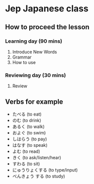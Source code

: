 # Jep Japanese class

## How to proceed the lesson 
### Learning day (90 mins)
1. Introduce New Words
2. Grammar
3. How to use

### Reviewing day (30 mins)
1. Review

## Verbs for example
- たべる (to eat)
- のむ (to drink)
- あるく (to walk)
- およぐ (to swim)
- しはらう (to pay)
- はなす (to speak)
- よむ (to read)
- きく (to ask/listen/hear)
- すわる (to sit)
- にゅうりょくする (to type/input)
- べんきょう する (to study)

